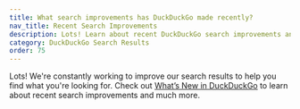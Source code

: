 ```yaml
---
title: What search improvements has DuckDuckGo made recently?
nav_title: Recent Search Improvements
description: Lots! Learn about recent DuckDuckGo search improvements and much more.
category: DuckDuckGo Search Results
order: 75
---
```


Lots! We're constantly working to improve our search results to help you find what you're looking for. Check out [What’s New in DuckDuckGo](https://duckduckgo.com/updates) to learn about recent search improvements and much more.
